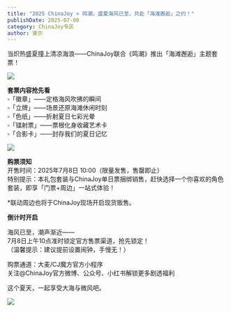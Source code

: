 ```yaml
---
title: "2025 ChinaJoy × 鸣潮，盛夏海风已至，共赴「海滩邂逅」之约！"
publishDate: 2025-07-08
category: ChinaJoy专区
author: 莱尔
---
```


当炽热盛夏撞上清凉海浪——ChinaJoy联合《鸣潮》推出「海滩邂逅」主题套票！

![](https://ec-net-1251389766.cos.ap-shanghai.myqcloud.com/wp-content/uploads/2025/07/20250708131301484.png)

**套票内容抢先看**  
▫️「徽章」——定格海风吹拂的瞬间  
▫️「立牌」——场景还原海滩休闲时刻  
▫️「色纸」——折射夏日七彩光晕  
▫️「镭射票」——票根化身收藏艺术卡  
▫️「合影卡」——封存我们的夏日记忆

![](https://ec-net-1251389766.cos.ap-shanghai.myqcloud.com/wp-content/uploads/2025/07/20250708131305965-768x1024.png)

**购票须知**  
开售时间：2025年7月8日 10:00（限量发售，售罄即止）  
特别提示：本礼包套装与ChinaJoy单日票捆绑销售，赶快选择一个你喜欢的角色套装，即享「门票+周边」一站式体验！

\*联动周边也将于ChinaJoy现场开启现货贩售。

**倒计时开启**

海风已至，潮声渐近——  
7月8日上午10点准时锁定官方售票渠道，抢先锁定！  
（温馨提示：建议提前设置闹钟，手慢无！）

购票通道：大麦/CJ魔方官方小程序  
关注@ChinaJoy官方微博、公众号、小红书解锁更多剧透福利

这个夏天，一起享受大海与微风吧。

![](https://ec-net-1251389766.cos.ap-shanghai.myqcloud.com/wp-content/uploads/2025/07/20250708131250693.png)
